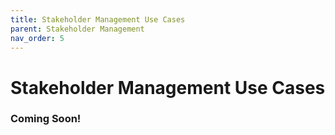 ```yaml
---
title: Stakeholder Management Use Cases
parent: Stakeholder Management
nav_order: 5
---
```

# Stakeholder Management Use Cases

### Coming Soon!
